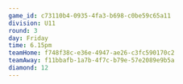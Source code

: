 ```yaml
---
game_id: c73110b4-0935-4fa3-b698-c0be59c65a11
division: U11
round: 3
day: Friday
time: 6.15pm
teamHome: f748f38c-e36e-4947-ae26-c3fc590170c2
teamAway: f11bbafb-1a7b-4f7c-b79e-57e2089e9b5a
diamond: 12
---
```


